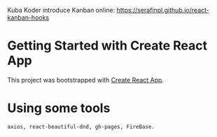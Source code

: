 

Kuba Koder introduce Kanban
online: https://serafinpl.github.io/react-kanban-hooks

# Getting Started with Create React App

This project was bootstrapped with [Create React App](https://github.com/facebook/create-react-app).

# Using some tools

    axios, react-beautiful-dnd, gh-pages, FireBase.
